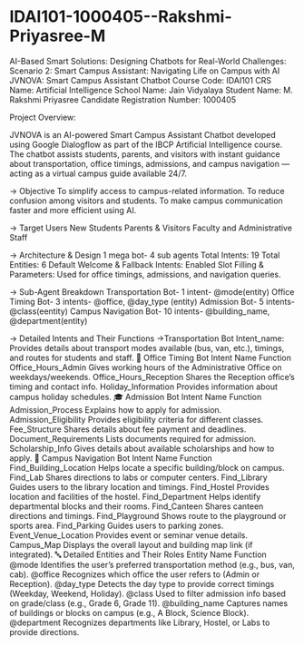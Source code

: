# IDAI101-1000405--Rakshmi-Priyasree-M
AI-Based Smart Solutions: Designing Chatbots for Real-World Challenges: 
Scenario 2: Smart Campus Assistant: Navigating Life on Campus with AI
JVNOVA: Smart Campus Assistant Chatbot
Course Code: IDAI101
CRS Name: Artificial Intelligence
School Name: Jain Vidyalaya
Student Name: M. Rakshmi Priyasree
Candidate Registration Number: 1000405

Project Overview:

JVNOVA is an AI-powered Smart Campus Assistant Chatbot developed using Google Dialogflow as part of the IBCP Artificial Intelligence course.
The chatbot assists students, parents, and visitors with instant guidance about transportation, office timings, admissions, and campus navigation — acting as a virtual campus guide available 24/7.

-> Objective
To simplify access to campus-related information.
To reduce confusion among visitors and students.
To make campus communication faster and more efficient using AI.

-> Target Users
New Students
Parents & Visitors
Faculty and Administrative Staff

-> Architecture & Design
1 mega bot- 4 sub agents
Total Intents: 19
Total Entities: 6
Default Welcome & Fallback Intents: Enabled
Slot Filling & Parameters: Used for office timings, admissions, and navigation queries.

-> Sub-Agent Breakdown
Transportation Bot- 1 intent-	@mode(entity)
Office Timing Bot-	3 intents- 	@office, @day_type (entity)
Admission Bot-	5 intents-	@class(eentity)
Campus Navigation Bot-	10 intents-	@building_name, @department(entity)

-> Detailed Intents and Their Functions
      ->Transportation Bot
                  Intent_name:	Provides details about transport modes available (bus, van, etc.), timings, and routes for students and staff.
🏢 Office Timing Bot
Intent Name	Function
Office_Hours_Admin	Gives working hours of the Administrative Office on weekdays/weekends.
Office_Hours_Reception	Shares the Reception office’s timing and contact info.
Holiday_Information	Provides information about campus holiday schedules.
🎓 Admission Bot
Intent Name	Function
Admission_Process	Explains how to apply for admission.
Admission_Eligibility	Provides eligibility criteria for different classes.
Fee_Structure	Shares details about fee payment and deadlines.
Document_Requirements	Lists documents required for admission.
Scholarship_Info	Gives details about available scholarships and how to apply.
🧭 Campus Navigation Bot
Intent Name	Function
Find_Building_Location	Helps locate a specific building/block on campus.
Find_Lab	Shares directions to labs or computer centers.
Find_Library	Guides users to the library location and timings.
Find_Hostel	Provides location and facilities of the hostel.
Find_Department	Helps identify departmental blocks and their rooms.
Find_Canteen	Shares canteen directions and timings.
Find_Playground	Shows route to the playground or sports area.
Find_Parking	Guides users to parking zones.
Event_Venue_Location	Provides event or seminar venue details.
Campus_Map	Displays the overall layout and building map link (if integrated).
🔤 Detailed Entities and Their Roles
Entity Name	Function
@mode	Identifies the user’s preferred transportation method (e.g., bus, van, cab).
@office	Recognizes which office the user refers to (Admin or Reception).
@day_type	Detects the day type to provide correct timings (Weekday, Weekend, Holiday).
@class	Used to filter admission info based on grade/class (e.g., Grade 6, Grade 11).
@building_name	Captures names of buildings or blocks on campus (e.g., A Block, Science Block).
@department	Recognizes departments like Library, Hostel, or Labs to provide directions.
